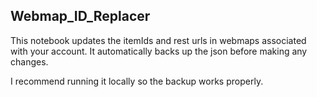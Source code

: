 ## Webmap_ID_Replacer

This notebook updates the itemIds and rest urls in webmaps associated with your account.
It automatically backs up the json before making any changes.

I recommend running it locally so the backup works properly.